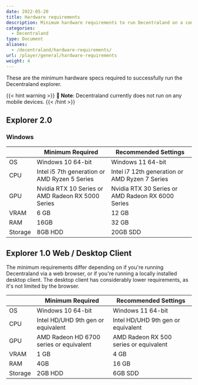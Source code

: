 ```yaml
---
date: 2022-05-20
title: Hardware requirements
description: Minimum hardware requirements to run Decentraland on a computer.
categories:
  - Decentraland
type: Document
aliases: 
  - /decentraland/hardware-requirements/
url: /player/general/hardware-requirements
weight: 4
---
```


These are the minimum hardware specs required to successfully run the Decentraland explorer.


{{< hint warning >}}
**📔 Note**:  Decentraland currently does not run on any mobile devices.
{{< /hint >}}

## Explorer 2.0

### Windows
| | Minimum Required | Recommended Settings | 
| -------- | -------- | ------- |
| OS | Windows 10 64-bit | Windows 11 64-bit |
| CPU |Intel i5 7th generation or AMD Ryzen 5 Series | Intel i7 12th generation or AMD Ryzen 7 Series | 
| GPU | Nvidia RTX 10 Series or AMD Radeon RX 5000 Series | Nvidia RTX 30 Series or AMD Radeon RX 6000 Series |
| VRAM | 6 GB | 12 GB |
| RAM | 16GB | 32 GB |
| Storage | 8GB HDD | 20GB SDD |

## Explorer 1.0 Web / Desktop Client

The minimum requirements differ depending on if you're running Decentraland via a web browser, or if you're running a locally installed desktop client. The desktop client has considerably lower requirements, as it's not limited by the browser.  

| | Minimum Required | Recommended Settings | 
| -------- | -------- | ------- |
| OS | Windows 10 64-bit | Windows 11 64-bit |
| CPU |Intel HD/UHD 9th gen or equivalent | Intel HD/UHD 9th gen or equivalent | 
| GPU | AMD Radeon HD 6700 series or equivalent | AMD Radeon RX 500 series or equivalent |
| VRAM | 1 GB | 4 GB |
| RAM | 4GB | 16 GB |
| Storage | 2GB HDD | 6GB SDD |
